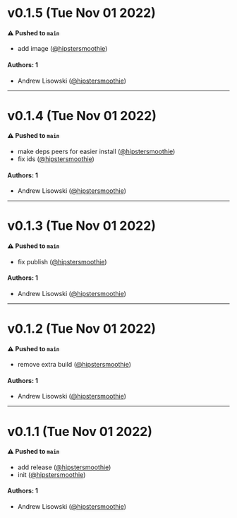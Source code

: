 # v0.1.5 (Tue Nov 01 2022)

#### ⚠️ Pushed to `main`

- add image ([@hipstersmoothie](https://github.com/hipstersmoothie))

#### Authors: 1

- Andrew Lisowski ([@hipstersmoothie](https://github.com/hipstersmoothie))

---

# v0.1.4 (Tue Nov 01 2022)

#### ⚠️ Pushed to `main`

- make deps peers for easier install ([@hipstersmoothie](https://github.com/hipstersmoothie))
- fix ids ([@hipstersmoothie](https://github.com/hipstersmoothie))

#### Authors: 1

- Andrew Lisowski ([@hipstersmoothie](https://github.com/hipstersmoothie))

---

# v0.1.3 (Tue Nov 01 2022)

#### ⚠️ Pushed to `main`

- fix publish ([@hipstersmoothie](https://github.com/hipstersmoothie))

#### Authors: 1

- Andrew Lisowski ([@hipstersmoothie](https://github.com/hipstersmoothie))

---

# v0.1.2 (Tue Nov 01 2022)

#### ⚠️ Pushed to `main`

- remove extra build ([@hipstersmoothie](https://github.com/hipstersmoothie))

#### Authors: 1

- Andrew Lisowski ([@hipstersmoothie](https://github.com/hipstersmoothie))

---

# v0.1.1 (Tue Nov 01 2022)

#### ⚠️ Pushed to `main`

- add release ([@hipstersmoothie](https://github.com/hipstersmoothie))
- init ([@hipstersmoothie](https://github.com/hipstersmoothie))

#### Authors: 1

- Andrew Lisowski ([@hipstersmoothie](https://github.com/hipstersmoothie))
